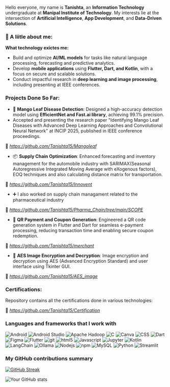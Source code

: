 Hello everyone, my name is **Tanishta**, an **Information Technology** undergraduate at **Manipal Institute of Technology**. My interests lie at the intersection of **Artificial Intelligence**, **App Development**, and **Data-Driven Solutions**. 

<h3> 🦝 A liitle about me:</h3>
<p>

**What technology exictes me:**
- Build and optimize **AI/ML models** for tasks like natural language processing, forecasting and predictive analytics.  
- Develop **mobile applications** using **Flutter, Dart, and Kotlin**, with a focus on secure and scalable solutions.  
- Conduct impactful research in **deep learning and image processing**, including presenting at IEEE conferences.  

</p>
<h3>Projects Done So Far:</h3>

- 🌿 **Mango Leaf Disease Detection**: Designed a high-accuracy detection model using **EfficientNet and Fast.ai library**, achieving 99.1% precision.
- Accepted and presenting the research paper "Identifying Mango Leaf Diseases with Advanced Deep Learning Approaches and Convolutional Neural Network" at INCIP 2025, published in IEEE conference proceedings.
  
🔗 _https://github.com/Tanishta15/Mangoleaf_

- 📦 **Supply Chain Optimization**: Enhanced forecasting and inventory management for the automobile industry with SARIMAX(Seasonal Autoregressive Integrated Moving Average with eXogenous factors), EOQ techniques and also calculating distance matrix for transportation.

🔗 _https://github.com/Tanishta15/Innovent_
     
- ➕ I also worked on supply chain managament related to the pharmaceutical industry

🔗 _https://github.com/Tanishta15/Pharma_Chain/tree/main/SCOPE_
    
- 📲 **QR Payment and Coupon Generation**: Engineered a QR code generation system in Flutter and Dart for seamless e-payment processing, reducing transaction time
  and enabling secure coupon redemption.

🔗 _https://github.com/Tanishta15/merchant_

- 🌌 **AES Image Encryption and Decryption**: Image encryption and decryption using AES (Advanced Encryption Standard) and user interface using Tkinter GUI.
  
🔗 _https://github.com/Tanishta15/AES_image_

<h3>Certifications:</h3>
Repository contains all the certifications done in various technologies:

🔗 _https://github.com/Tanishta15/Certification_

<h3>Languages and frameworks that I work with</h3>
<p>
  <img alt="Android" src="https://img.shields.io/badge/-Android-34A853?style=flat-square&logo=android&logoColor=white" />
  <img alt="Android Studio" src="https://img.shields.io/badge/-AndroidStudio-3DDC84?style=flat-square&logo=AndroidStudio&logoColor=white" />
  <img alt="Apache Hadoop" src="https://img.shields.io/badge/-ApacheHadoop-66CCFF?style=flat-square&logo=ApacheHadoop&logoColor=white" />
  <img alt="C" src="https://img.shields.io/badge/-C-A8B9CC?style=flat-square&logo=C&logoColor=white" />
  <img alt="Canva" src="https://img.shields.io/badge/-Canva-00C4CC?style=flat-square&logo=Canva&logoColor=white" />
  <img alt="CSS" src="https://img.shields.io/badge/-CSS-663399?style=flat-square&logo=CSS&logoColor=white" />
  <img alt="Dart" src="https://img.shields.io/badge/-Dart-0175C2?style=flat-square&logo=Dart&logoColor=white" />  
  <img alt="Figma" src="https://img.shields.io/badge/-Figma-F24E1E?style=flat-square&logo=Figma&logoColor=white" />
  <img alt="Flutter" src="https://img.shields.io/badge/-Flutter-02569B?style=flat-square&logo=Flutter&logoColor=white" />
  <img alt="git" src="https://img.shields.io/badge/-Git-F05032?style=flat-square&logo=git&logoColor=white" />
  <img alt="html5" src="https://img.shields.io/badge/-HTML5-E34F26?style=flat-square&logo=html5&logoColor=white" />
  <img alt="Javascript" src="https://img.shields.io/badge/-javascript-f7df1c?style=flat-square&logo=javascript&logoColor=black" />
  <img alt="Jupyter" src="https://img.shields.io/badge/-Jupyter-F37626?style=flat-square&logo=Jupyter&logoColor=white" />
  <img alt="Kotlin" src="https://img.shields.io/badge/-Kotlin-7F52FF?style=flat-square&logo=Kotlin&logoColor=black" />
  <img alt="LangChain" src="https://img.shields.io/badge/-LangChain-1C3C3C?style=flat-square&logo=LangChain&logoColor=black" />
  <img alt="Ollama" src="https://img.shields.io/badge/-LangChain-000000?style=flat-square&logo=Ollama&logoColor=black" />
  <img alt="Nodejs" src="https://img.shields.io/badge/-Nodejs-43853d?style=flat-square&logo=Node.js&logoColor=white" />
  <img alt="npm" src="https://img.shields.io/badge/-NPM-CB3837?style=flat-square&logo=npm&logoColor=white" />
  <img alt="MySQL" src="https://img.shields.io/badge/-MySQL-4479A1?style=flat-square&logo=MySQL&logoColor=white" />
  <img alt="Python" src="https://img.shields.io/badge/-Python-3776AB?style=flat-square&logo=Python&logoColor=white" />
  <img alt="Streamlit" src="https://img.shields.io/badge/-Streamlit-FF4B4B?style=flat-square&logo=Streamlit&logoColor=white" />

</p>

<h3>My GitHub contributions summary</h3>

[![GitHub Streak](https://github-readme-streak-stats.herokuapp.com?user=Tanishta15&theme=dark&ring=fb4362&file=fb4362&currStreakNum=fb4362&currStreakLabel=fb4362&hide_border=true)](https://git.io/streak-stats)

![Your GitHub stats](https://github-readme-stats.vercel.app/api?username=Tanishta15&hide_border=true&show_icons=true&bg_color=151515&title_color=fb4362&icon_color=fb4362&text_bold=false&text_color=9e9e9e)
